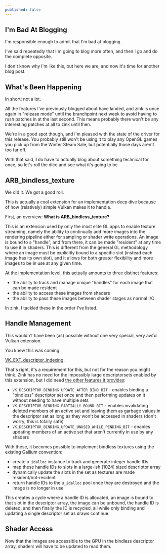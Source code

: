 ```yaml
---
published: false
---
```

## I'm Bad At Blogging

I'm responsible enough to admit that I'm bad at blogging.

I've said repeatedly that I'm going to blog more often, and then I go and do the complete opposite.

I don't know why I'm like this, but here we are, and now it's time for another blog post.

## What's Been Happening

In short: not a lot.

All the features I've previously blogged about have landed, and zink is once again in "release mode" until the branchpoint next week to avoid having to rush patches in at the last second. This means probably there won't be any interesting patches at all to zink until then.

We're in a good spot though, and I'm pleased with the state of the driver for this release. You probably still won't be using it to play any OpenGL games you pick up from the Winter Steam Sale, but potentially those days aren't too far off.

With that said, I do have to actually blog about something technical for once, so let's roll the dice and see what it's going to be

## ARB_bindless_texture

We did it. We got a good roll.

This is actually a cool extension for an implementation deep dive because of how (relatively) simple Vulkan makes it to handle.

First, an overview: **What is ARB_bindless_texture?**

This is an extension used by only the most elite GL apps to enable texture streaming, namely the ability to continually add more images into the rendering pipeline either for sampling or shader write operations. An image is bound to a "handle", and from there, it can be made "resident" at any time to use it in shaders. This is different from the general GL methodology where an image must be explicitly bound to a specific slot (instead each image has its own slot), and it allows for both greater flexibility and more images to be in use at any given time.

At the implementation level, this actually amounts to three distinct features:
* the ability to track and manage unique "handles" for each image that can be made resident
* the ability to access these images from shaders
* the ability to pass these images between shader stages as normal I/O

In zink, I tackled these in the order I've listed.

## Handle Management
This wouldn't have been (as) possible without one very special, very awful Vulkan extension.

You knew this was coming.

[VK_EXT_descriptor_indexing](https://www.khronos.org/registry/vulkan/specs/1.2-extensions/man/html/VK_EXT_descriptor_indexing.html).

That's right, it's a requirement for this, but not for the reason you might think. Zink has no need for the impossibly large descriptorsets enabled by this extension, but I did need [the other features it provides](https://www.khronos.org/registry/vulkan/specs/1.2-extensions/man/html/VkDescriptorBindingFlagBits.html#_description):
* `VK_DESCRIPTOR_BINDING_UPDATE_AFTER_BIND_BIT` - enables binding a "bindless" descriptor set once and then performing updates on it without needing to have multiple sets
* `VK_DESCRIPTOR_BINDING_PARTIALLY_BOUND_BIT` - enables invalidating deleted members of an active set and leaving them as garbage values in the descriptor set as long as they won't be accessed in shaders (don't worry, this is totally safe)
* `VK_DESCRIPTOR_BINDING_UPDATE_UNUSED_WHILE_PENDING_BIT` - enables updating members of an active set that aren't currently in use by any shaders

With these, it becomes possible to implement bindless textures using the existing Gallium convention:
* create `u_idalloc` instance to track and generate integer handle IDs
* map these handle IDs to slots in a large-ish (1024) sized descriptor array
* dynamically update the slots in the set as textures are made resident/not-resident
* return handle IDs to the `u_idalloc` pool once they are destroyed and the image is no longer in use

This creates a cycle where a handle ID is allocated, an image is bound to that slot in the descriptor array, the image can be unbound, the handle ID is deleted, and then finally the ID is recycled, all while only binding and updating a single descriptor set as draws continue.

## Shader Access
Now that the images are accessible to the GPU in the bindless descriptor array, shaders will have to be updated to read them.